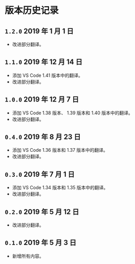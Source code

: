 # 版本历史记录

## `1.2.0` 2019 年 1 月 1 日

- 改进部分翻译。

## `1.1.0` 2019 年 12 月 14 日

- 添加 VS Code 1.41 版本中的翻译。
- 改进部分翻译。

## `1.0.0` 2019 年 12 月 7 日

- 添加 VS Code 1.38 版本、 1.39 版本和 1.40 版本中的翻译。
- 改进部分翻译。

## `0.4.0` 2019 年 8 月 23 日

- 添加 VS Code 1.36 版本和 1.37 版本中的翻译。
- 改进部分翻译。

## `0.3.0` 2019 年 7 月 1 日

- 添加 VS Code 1.34 版本和 1.35 版本中的翻译。
- 改进部分翻译。

## `0.2.0` 2019 年 5 月 12 日

- 改进部分翻译。

## `0.1.0` 2019 年 5 月 3 日

- 新增所有内容。
